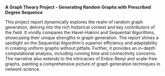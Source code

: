 **A Graph Theory Project - Generating Random Graphs with Prescribed Degree Sequence**


This project report dynamically explores the realm of random graph generation, delving into the rich historical context and key contributors of the field. It vividly compares the Havel-Hakimi and Sequential Algorithms, showcasing their unique strengths in graph generation. The report shines a spotlight on the Sequential Algorithm's superior efficiency and adaptability in creating uniform graphs without pitfalls. Further, it provides an in-depth computational analysis, including running time and connectivity concerns. The narrative also extends to the intricacies of Erdos-Renyi and scale-free graphs, painting a comprehensive picture of graph generation techniques in network science.
